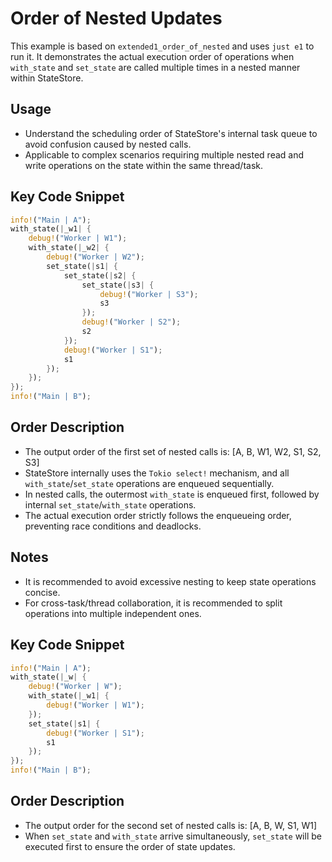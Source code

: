 # Order of Nested Updates

This example is based on `extended1_order_of_nested` and uses `just e1` to run it. It demonstrates the actual execution order of operations when `with_state` and `set_state` are called multiple times in a nested manner within StateStore.

## Usage

- Understand the scheduling order of StateStore's internal task queue to avoid confusion caused by nested calls.
- Applicable to complex scenarios requiring multiple nested read and write operations on the state within the same thread/task.

## Key Code Snippet

```rust
info!("Main | A");
with_state(|_w1| {
    debug!("Worker | W1");
    with_state(|_w2| {
        debug!("Worker | W2");
        set_state(|s1| {
            set_state(|s2| {
                set_state(|s3| {
                    debug!("Worker | S3");
                    s3
                });
                debug!("Worker | S2");
                s2
            });
            debug!("Worker | S1");
            s1
        });
    });
});
info!("Main | B");
```

## Order Description

- The output order of the first set of nested calls is: [A, B, W1, W2, S1, S2, S3]
- StateStore internally uses the `Tokio select!` mechanism, and all `with_state`/`set_state` operations are enqueued sequentially.
- In nested calls, the outermost `with_state` is enqueued first, followed by internal `set_state`/`with_state` operations.
- The actual execution order strictly follows the enqueueing order, preventing race conditions and deadlocks.

## Notes

- It is recommended to avoid excessive nesting to keep state operations concise.
- For cross-task/thread collaboration, it is recommended to split operations into multiple independent ones.

## Key Code Snippet

```rust
info!("Main | A");
with_state(|_w| {
    debug!("Worker | W");
    with_state(|_w1| {
        debug!("Worker | W1");
    });
    set_state(|s1| {
        debug!("Worker | S1");
        s1
    });
});
info!("Main | B");
```

## Order Description

- The output order for the second set of nested calls is: [A, B, W, S1, W1]
- When `set_state` and `with_state` arrive simultaneously, `set_state` will be executed first to ensure the order of state updates.